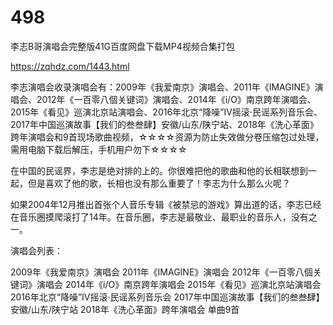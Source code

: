 # 498
李志B哥演唱会完整版41G百度网盘下载MP4视频合集打包

https://zqhdz.com/1443.html

李志演唱会收录演唱会有：2009年《我爱南京》演唱会、2011年《IMAGINE》演唱会、2012年《一百零八個关键词》演唱会、2014年《i/O》南京跨年演唱会、2015年《看见》巡演北京站演唱会、2016年北京“降噪”Ⅳ摇滚·民谣系列音乐会、2017年中国巡演故事【我们的叁叁肆】安徽/山东/陕宁站、2018年《洗心革面》跨年演唱会和9首现场歌曲视频，☆☆☆☆资源为防止失效做分卷压缩包过处理，需用电脑下载后解压，手机用户勿下☆☆☆☆

在中国的民谣界，李志是绝对排的上的。你很难把他的歌曲和他的长相联想到一起，但是喜欢了他的歌，长相也没有那么重要了！李志为什么那么火呢？

如果2004年12月推出首张个人音乐专辑《被禁忌的游戏》算出道的话，李志已经在音乐圈摸爬滚打了14年。在音乐圈，李志是最敬业、最职业的音乐人，没有之一。

演唱会列表：

2009年《我爱南京》演唱会
2011年《IMAGINE》演唱会
2012年《一百零八個关键词》演唱会
2014年《i/O》南京跨年演唱会
2015年《看见》巡演北京站演唱会
2016年北京“降噪”Ⅳ摇滚·民谣系列音乐会
2017年中国巡演故事【我们的叁叁肆】安徽/山东/陕宁站
2018年《洗心革面》跨年演唱会
单曲9首
